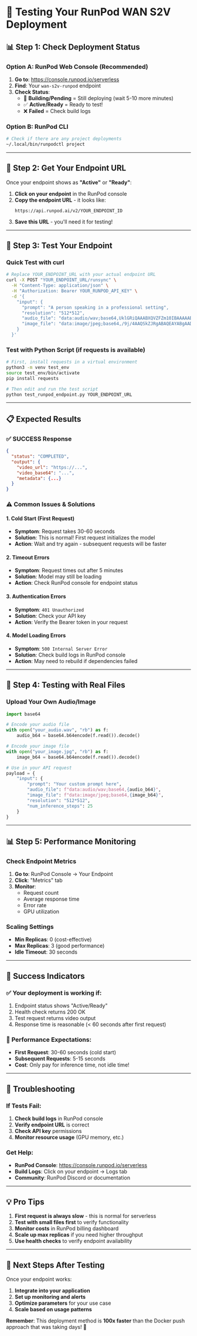 # 🧪 Testing Your RunPod WAN S2V Deployment

## 📊 **Step 1: Check Deployment Status**

### Option A: RunPod Web Console (Recommended)
1. **Go to**: https://console.runpod.io/serverless
2. **Find**: Your `wan-s2v-runpod` endpoint
3. **Check Status**:
   - 🔄 **Building/Pending** = Still deploying (wait 5-10 more minutes)
   - ✅ **Active/Ready** = Ready to test!
   - ❌ **Failed** = Check build logs

### Option B: RunPod CLI
```bash
# Check if there are any project deployments
~/.local/bin/runpodctl project
```

---

## 🎯 **Step 2: Get Your Endpoint URL**

Once your endpoint shows as **"Active"** or **"Ready"**:

1. **Click on your endpoint** in the RunPod console
2. **Copy the endpoint URL** - it looks like:
   ```
   https://api.runpod.ai/v2/YOUR_ENDPOINT_ID
   ```
3. **Save this URL** - you'll need it for testing!

---

## 🧪 **Step 3: Test Your Endpoint**

### Quick Test with curl
```bash
# Replace YOUR_ENDPOINT_URL with your actual endpoint URL
curl -X POST "YOUR_ENDPOINT_URL/runsync" \
  -H "Content-Type: application/json" \
  -H "Authorization: Bearer YOUR_RUNPOD_API_KEY" \
  -d '{
    "input": {
      "prompt": "A person speaking in a professional setting",
      "resolution": "512*512",
      "audio_file": "data:audio/wav;base64,UklGRiQAAABXQVZFZm10IBAAAAABAAEARKwAAIhYAQACABAAZGF0YQAAAAA=",
      "image_file": "data:image/jpeg;base64,/9j/4AAQSkZJRgABAQEAYABgAAD/2wBDAAEBAQEBAQEBAQEBAQEBAQEBAQEBAQEBAQEBAQEBAQEBAQEBAQEBAQEBAQEBAQEBAQEBAQEBAQEBAQEBAQEBAQH/2wBDAQEBAQEBAQEBAQEBAQEBAQEBAQEBAQEBAQEBAQEBAQEBAQEBAQEBAQEBAQEBAQEBAQEBAQEBAQEBAQEBAQEBAQH/wAARCAABAAEDASIAAhEBAxEB/8QAFQABAQAAAAAAAAAAAAAAAAAAAAv/xAAUEAEAAAAAAAAAAAAAAAAAAAAA/8QAFQEBAQAAAAAAAAAAAAAAAAAAAAX/xAAUEQEAAAAAAAAAAAAAAAAAAAAA/9oADAMBAAIRAxEAPwCdABmX/9k="
    }
  }'
```

### Test with Python Script (if requests is available)
```bash
# First, install requests in a virtual environment
python3 -m venv test_env
source test_env/bin/activate
pip install requests

# Then edit and run the test script
python test_runpod_endpoint.py YOUR_ENDPOINT_URL
```

---

## 📋 **Expected Results**

### ✅ **SUCCESS Response**
```json
{
  "status": "COMPLETED",
  "output": {
    "video_url": "https://...",
    "video_base64": "...",
    "metadata": {...}
  }
}
```

### ⚠️ **Common Issues & Solutions**

#### 1. **Cold Start (First Request)**
- **Symptom**: Request takes 30-60 seconds
- **Solution**: This is normal! First request initializes the model
- **Action**: Wait and try again - subsequent requests will be faster

#### 2. **Timeout Errors**
- **Symptom**: Request times out after 5 minutes
- **Solution**: Model may still be loading
- **Action**: Check RunPod console for endpoint status

#### 3. **Authentication Errors**
- **Symptom**: `401 Unauthorized`
- **Solution**: Check your API key
- **Action**: Verify the Bearer token in your request

#### 4. **Model Loading Errors**
- **Symptom**: `500 Internal Server Error`
- **Solution**: Check build logs in RunPod console
- **Action**: May need to rebuild if dependencies failed

---

## 🎥 **Step 4: Testing with Real Files**

### Upload Your Own Audio/Image
```python
import base64

# Encode your audio file
with open("your_audio.wav", "rb") as f:
    audio_b64 = base64.b64encode(f.read()).decode()

# Encode your image file  
with open("your_image.jpg", "rb") as f:
    image_b64 = base64.b64encode(f.read()).decode()

# Use in your API request
payload = {
    "input": {
        "prompt": "Your custom prompt here",
        "audio_file": f"data:audio/wav;base64,{audio_b64}",
        "image_file": f"data:image/jpeg;base64,{image_b64}",
        "resolution": "512*512",
        "num_inference_steps": 25
    }
}
```

---

## 📊 **Step 5: Performance Monitoring**

### Check Endpoint Metrics
1. **Go to**: RunPod Console → Your Endpoint
2. **Click**: "Metrics" tab
3. **Monitor**:
   - Request count
   - Average response time
   - Error rate
   - GPU utilization

### Scaling Settings
- **Min Replicas**: 0 (cost-effective)
- **Max Replicas**: 3 (good performance)
- **Idle Timeout**: 30 seconds

---

## 🎉 **Success Indicators**

### ✅ **Your deployment is working if:**
1. Endpoint status shows "Active/Ready"
2. Health check returns 200 OK
3. Test request returns video output
4. Response time is reasonable (< 60 seconds after first request)

### 🚀 **Performance Expectations:**
- **First Request**: 30-60 seconds (cold start)
- **Subsequent Requests**: 5-15 seconds
- **Cost**: Only pay for inference time, not idle time!

---

## 🔧 **Troubleshooting**

### If Tests Fail:
1. **Check build logs** in RunPod console
2. **Verify endpoint URL** is correct
3. **Check API key** permissions
4. **Monitor resource usage** (GPU memory, etc.)

### Get Help:
- **RunPod Console**: https://console.runpod.io/serverless
- **Build Logs**: Click on your endpoint → Logs tab
- **Community**: RunPod Discord or documentation

---

## 💡 **Pro Tips**

1. **First request is always slow** - this is normal for serverless
2. **Test with small files first** to verify functionality
3. **Monitor costs** in RunPod billing dashboard
4. **Scale up max replicas** if you need higher throughput
5. **Use health checks** to verify endpoint availability

---

## 🎯 **Next Steps After Testing**

Once your endpoint works:
1. **Integrate into your application**
2. **Set up monitoring and alerts**
3. **Optimize parameters** for your use case
4. **Scale based on usage patterns**

**Remember**: This deployment method is **100x faster** than the Docker push approach that was taking days! 🚀
